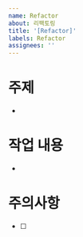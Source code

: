 ```yaml
---
name: Refactor
about: 리팩토링
title: '[Refactor]'
labels: Refactor
assignees: ''
---
```


# 주제

-

# 작업 내용

-

# 주의사항

- [ ]
